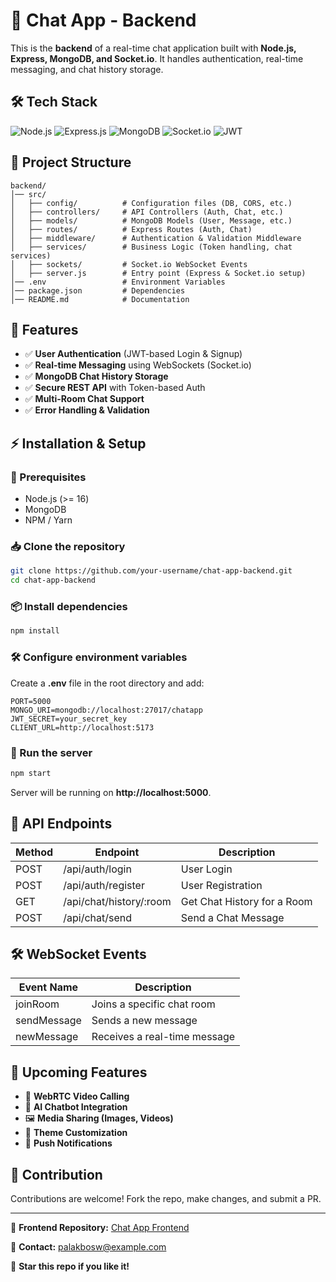 # 🚀 Chat App - Backend

This is the **backend** of a real-time chat application built with **Node.js, Express, MongoDB, and Socket.io**. It handles authentication, real-time messaging, and chat history storage.

## 🛠️ Tech Stack

![Node.js](https://img.shields.io/badge/Node.js-43853D?style=for-the-badge&logo=node.js&logoColor=white)
![Express.js](https://img.shields.io/badge/Express.js-404D59?style=for-the-badge)
![MongoDB](https://img.shields.io/badge/MongoDB-4EA94B?style=for-the-badge&logo=mongodb&logoColor=white)
![Socket.io](https://img.shields.io/badge/Socket.io-010101?style=for-the-badge&logo=socket.io&logoColor=white)
![JWT](https://img.shields.io/badge/JWT-000000?style=for-the-badge&logo=jsonwebtokens&logoColor=white)

## 📂 Project Structure

```
backend/
│── src/
│   ├── config/          # Configuration files (DB, CORS, etc.)
│   ├── controllers/     # API Controllers (Auth, Chat, etc.)
│   ├── models/          # MongoDB Models (User, Message, etc.)
│   ├── routes/          # Express Routes (Auth, Chat)
│   ├── middleware/      # Authentication & Validation Middleware
│   ├── services/        # Business Logic (Token handling, chat services)
│   ├── sockets/         # Socket.io WebSocket Events
│   ├── server.js        # Entry point (Express & Socket.io setup)
│── .env                 # Environment Variables
│── package.json         # Dependencies
│── README.md            # Documentation
```

## 🚀 Features

- ✅ **User Authentication** (JWT-based Login & Signup)
- ✅ **Real-time Messaging** using WebSockets (Socket.io)
- ✅ **MongoDB Chat History Storage**
- ✅ **Secure REST API** with Token-based Auth
- ✅ **Multi-Room Chat Support**
- ✅ **Error Handling & Validation**

## ⚡ Installation & Setup

### 🔧 Prerequisites
- Node.js (>= 16)
- MongoDB
- NPM / Yarn

### 📥 Clone the repository

```sh
git clone https://github.com/your-username/chat-app-backend.git
cd chat-app-backend
```

### 📦 Install dependencies

```sh
npm install
```

### 🛠️ Configure environment variables

Create a **.env** file in the root directory and add:

```
PORT=5000
MONGO_URI=mongodb://localhost:27017/chatapp
JWT_SECRET=your_secret_key
CLIENT_URL=http://localhost:5173
```

### 🚀 Run the server

```sh
npm start
```

Server will be running on **http://localhost:5000**.

## 🔗 API Endpoints

| Method | Endpoint              | Description                      |
|--------|-----------------------|----------------------------------|
| POST   | /api/auth/login       | User Login                      |
| POST   | /api/auth/register    | User Registration               |
| GET    | /api/chat/history/:room | Get Chat History for a Room |
| POST   | /api/chat/send        | Send a Chat Message             |

## 🛠️ WebSocket Events

| Event Name   | Description                     |
|-------------|---------------------------------|
| joinRoom    | Joins a specific chat room      |
| sendMessage | Sends a new message            |
| newMessage  | Receives a real-time message   |

## 🔮 Upcoming Features

- 🎥 **WebRTC Video Calling**
- 🤖 **AI Chatbot Integration**
- 🖼️ **Media Sharing (Images, Videos)**
- 🎨 **Theme Customization**
- 🔔 **Push Notifications**

## 🤝 Contribution

Contributions are welcome! Fork the repo, make changes, and submit a PR.

---

🔗 **Frontend Repository:** [Chat App Frontend](https://github.com/your-username/chat-app-frontend)

📧 **Contact:** palakbosw@example.com

🌟 **Star this repo if you like it!**
